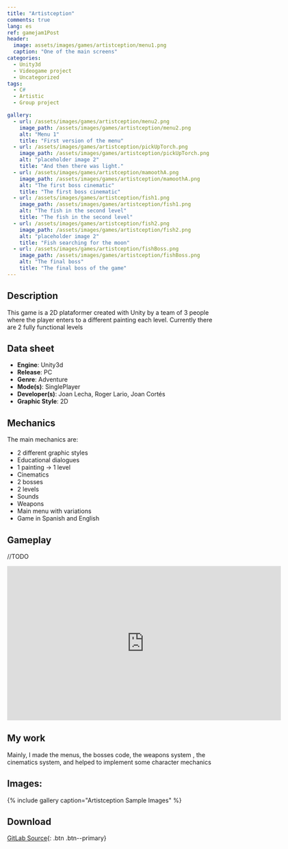 ```yaml
---
title: "Artistception"
comments: true
lang: es
ref: gamejam1Post
header:
  image: assets/images/games/artistception/menu1.png
  caption: "One of the main screens"
categories:
  - Unity3d
  - Videogame project
  - Uncategorized
tags:
  - C#
  - Artistic
  - Group project

gallery:
  - url: /assets/images/games/artistception/menu2.png
    image_path: /assets/images/games/artistception/menu2.png
    alt: "Menu 1"
    title: "First version of the menu"
  - url: /assets/images/games/artistception/pickUpTorch.png
    image_path: /assets/images/games/artistception/pickUpTorch.png
    alt: "placeholder image 2"
    title: "And then there was light."
  - url: /assets/images/games/artistception/mamoothA.png
    image_path: /assets/images/games/artistception/mamoothA.png
    alt: "The first boss cinematic"
    title: "The first boss cinematic"
  - url: /assets/images/games/artistception/fish1.png
    image_path: /assets/images/games/artistception/fish1.png
    alt: "The fish in the second level"
    title: "The fish in the second level"
  - url: /assets/images/games/artistception/fish2.png
    image_path: /assets/images/games/artistception/fish2.png
    alt: "placeholder image 2"
    title: "Fish searching for the moon"
  - url: /assets/images/games/artistception/fishBoss.png
    image_path: /assets/images/games/artistception/fishBoss.png
    alt: "The final boss"
    title: "The final boss of the game"
---
```

## Description
This game is a 2D plataformer  created with Unity by a team of 3 people where the player enters to a different painting each level.
Currently there are 2 fully functional levels

 
 
## Data sheet
* **Engine**: Unity3d
* **Release**: PC
* **Genre**: Adventure
* **Mode(s)**: SinglePlayer
* **Developer(s)**: Joan Lecha, Roger Lario, Joan Cortés 
* **Graphic Style**: 2D

## Mechanics
The main mechanics are:
* 2 different graphic styles
* Educational dialogues
* 1 painting → 1 level
* Cinematics
* 2 bosses
* 2 levels
* Sounds
* Weapons
* Main menu with variations
* Game in Spanish and English
 

## Gameplay 
//TODO
<iframe width="640" height="360" src="https://drive.google.com/file/d/1pIRTbpWstjJ8MoKduW5ypt_UIMwg-sko/preview?usp=sharing" frameborder="0" allowfullscreen></iframe>

## My work
Mainly, I made the menus, the bosses code, the weapons system , the cinematics system, and helped to implement some character mechanics
## Images:
{% include gallery caption="Artistception Sample Images" %}

## Download
[GitLab Source](https://gitlab.com/EvilHack/artistception/){: .btn .btn--primary} 


